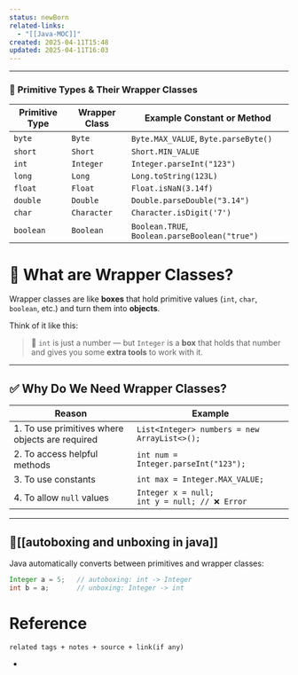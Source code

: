 ```yaml
---
status: newBorn
related-links:
  - "[[Java-MOC]]"
created: 2025-04-11T15:48
updated: 2025-04-11T16:03
---
```

---

### 🧾 **Primitive Types & Their Wrapper Classes**

| Primitive Type | Wrapper Class | Example Constant or Method                     |
| -------------- | ------------- | ---------------------------------------------- |
| `byte`         | `Byte`        | `Byte.MAX_VALUE`, `Byte.parseByte()`           |
| `short`        | `Short`       | `Short.MIN_VALUE`                              |
| `int`          | `Integer`     | `Integer.parseInt("123")`                      |
| `long`         | `Long`        | `Long.toString(123L)`                          |
| `float`        | `Float`       | `Float.isNaN(3.14f)`                           |
| `double`       | `Double`      | `Double.parseDouble("3.14")`                   |
| `char`         | `Character`   | `Character.isDigit('7')`                       |
| `boolean`      | `Boolean`     | `Boolean.TRUE`, `Boolean.parseBoolean("true")` |

# 🧱 What are Wrapper Classes?

Wrapper classes are like **boxes** that hold primitive values (`int`, `char`, `boolean`, etc.) and turn them into **objects**.

Think of it like this:

> 🔢 `int` is just a number — but `Integer` is a **box** that holds that number and gives you some **extra tools** to work with it.

---

## ✅ Why Do We Need Wrapper Classes?

| Reason                             | Example                                                                 |
|------------------------------------|-------------------------------------------------------------------------|
| 1. To use primitives where objects are required | `List<Integer> numbers = new ArrayList<>();`                             |
| 2. To access helpful methods       | `int num = Integer.parseInt("123");`                                    |
| 3. To use constants                | `int max = Integer.MAX_VALUE;`                                          |
| 4. To allow `null` values          | `Integer x = null;` <br> `int y = null; // ❌ Error`                     |

---

## 🔁[[autoboxing and unboxing in java]]

Java automatically converts between primitives and wrapper classes:

```java
Integer a = 5;   // autoboxing: int -> Integer
int b = a;       // unboxing: Integer -> int
```



# Reference
`related tags + notes + source + link(if any)`
 

- 